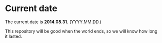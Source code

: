 # Current date

The current date is **2014.08.31.** (YYYY.MM.DD.)

This repository will be good when the world ends, so we will know how long it lasted.